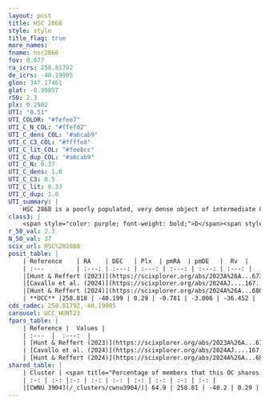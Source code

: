 ```yaml
---
layout: post
title: HSC 2868
style: style
title_flag: true
more_names: 
fname: hsc2868
fov: 0.077
ra_icrs: 258.81792
de_icrs: -40.19905
glon: 347.17461
glat: -0.99057
r50: 2.3
plx: 0.2902
UTI: "0.51"
UTI_COLOR: "#fefee7"
UTI_C_N_COL: "#ffefd2"
UTI_C_dens_COL: "#a6cab9"
UTI_C_C3_COL: "#ffffe8"
UTI_C_lit_COL: "#fee8cc"
UTI_C_dup_COL: "#a6cab9"
UTI_C_N: 0.37
UTI_C_dens: 1.0
UTI_C_C3: 0.5
UTI_C_lit: 0.33
UTI_C_dup: 1.0
UTI_summary: |
    HSC 2868 is a poorly populated, very dense object of intermediate C3 quality. It was recently reported in the literature. This object shares a significant percentage of members with a later reported entry.
class3: |
    <span style="color: purple; font-weight: bold;">D</span><span style="color: green; font-weight: bold;">A</span>
r_50_val: 2.3
N_50_val: 37
scix_url: HSC%202868
posit_table: |
    | Reference    | RA    | DEC   | Plx  | pmRA  | pmDE   |  Rv  |
    | :---         | :---: | :---: | :---: | :---: | :---: | :---: |
    |[Hunt & Reffert (2023)](https://scixplorer.org/abs/2023A%26A...673A.114H) | 258.819 | -40.197 | 0.303 | -0.79 | -3.025 | -- |
    |[Cavallo et al. (2024)](https://scixplorer.org/abs/2024AJ....167...12C) | 258.817 | -40.197 | 0.303 | -- | -- | -- |
    |[Hunt & Reffert (2024)](https://scixplorer.org/abs/2024A%26A...686A..42H) | 258.819 | -40.197 | 0.303 | -0.79 | -3.025 | -- |
    | **UCC** |258.818 | -40.199 | 0.29 | -0.781 | -3.006 | -36.452 | 
cds_radec: 258.81792,-40.19905
carousel: UCC_HUNT23
fpars_table: |
    | Reference |  Values |
    | :---  |  :---:  |
    | [Hunt & Reffert (2023)](https://scixplorer.org/abs/2023A%26A...673A.114H) | `AV50=4.951, diffAV50=2.413, MOD50=12.325, logAge50=7.946` |
    | [Cavallo et al. (2024)](https://scixplorer.org/abs/2024AJ....167...12C) | `AV50=5.15, dMod50=12.02, logAge50=8.05, [Fe/H]50=-0.48` |
    | [Hunt & Reffert (2024)](https://scixplorer.org/abs/2024A%26A...686A..42H) | `MassJ=1770.65` |
shared_table: |
    | Cluster | <span title="Percentage of members that this OC shares with the ones listed">%</span>   | RA   | DEC   | Plx   | pmRA  | pmDE  | Rv | UTI |
    | :-: | :-: |:-: | :-: | :-: | :-: | :-: | :-: | :-: |
    |[CWNU 3904](/_clusters/cwnu3904/)| 64.9 | 258.81 | -40.2 | 0.29 | -0.79 | -3.06 | -14.82 |0.01 |
---
```


